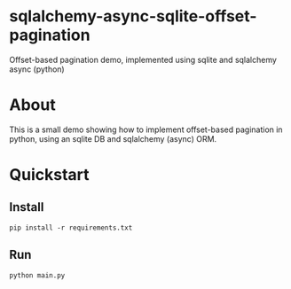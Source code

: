 # sqlalchemy-async-sqlite-offset-pagination
Offset-based pagination demo, implemented using sqlite and sqlalchemy async (python)

# About
This is a small demo showing how to implement offset-based pagination in python, 
using an sqlite DB and sqlalchemy (async) ORM.

# Quickstart

## Install
```
pip install -r requirements.txt
```

## Run
```
python main.py
```
